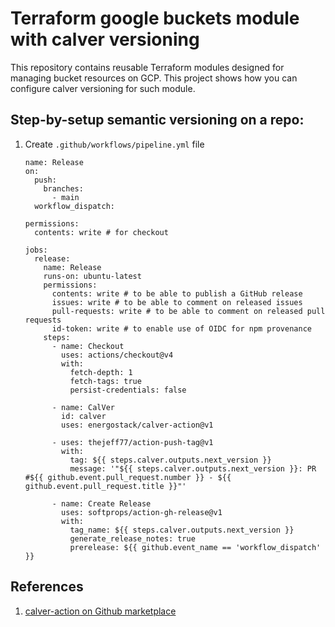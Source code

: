 # Terraform google buckets module with calver versioning

This repository contains reusable Terraform modules designed for managing bucket resources on GCP. This project shows how you can configure calver versioning for such module.

## Step-by-setup semantic versioning on a repo:

1. Create `.github/workflows/pipeline.yml` file
   ```
   name: Release
   on:
     push:
       branches:
         - main
     workflow_dispatch:

   permissions:
     contents: write # for checkout

   jobs:
     release:
       name: Release
       runs-on: ubuntu-latest
       permissions:
         contents: write # to be able to publish a GitHub release
         issues: write # to be able to comment on released issues
         pull-requests: write # to be able to comment on released pull requests
         id-token: write # to enable use of OIDC for npm provenance
       steps:
         - name: Checkout
           uses: actions/checkout@v4
           with:
             fetch-depth: 1
             fetch-tags: true
             persist-credentials: false

         - name: CalVer
           id: calver
           uses: energostack/calver-action@v1

         - uses: thejeff77/action-push-tag@v1
           with:
             tag: ${{ steps.calver.outputs.next_version }}
             message: '"${{ steps.calver.outputs.next_version }}: PR #${{ github.event.pull_request.number }} - ${{ github.event.pull_request.title }}"'

         - name: Create Release
           uses: softprops/action-gh-release@v1
           with:
             tag_name: ${{ steps.calver.outputs.next_version }}
             generate_release_notes: true
             prerelease: ${{ github.event_name == 'workflow_dispatch' }}
   ```

## References

1. [calver-action on Github marketplace](https://github.com/marketplace/actions/next-calver)
